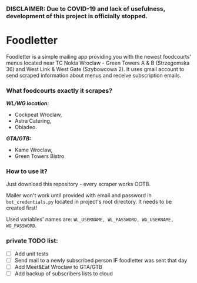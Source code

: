 ### DISCLAIMER: Due to COVID-19 and lack of usefulness, development of this project is officially stopped.

# Foodletter
Foodletter is a simple mailing app providing you with the newest foodcourts' menus located near TC Nokia Wroclaw - Green Towers A & B (Strzegomska 36) and West Link & West Gate (Szybowcowa 2). 
It uses gmail account to send scraped information about menus and receive subscription emails.

### What foodcourts exactly it scrapes?
***WL/WG location:***
- Cockpeat Wroclaw,
- Astra Catering,
- Obiadeo.

***GTA/GTB:***
- Kame Wroclaw,
- Green Towers Bistro

### How to use it?
Just download this repository - every scraper works OOTB.

Mailer won't work until provided with email and password in `bot_credentials.py` located in project's root directory. It needs to be created first!

Used variables' names are: `WL_USERNAME, WL_PASSWORD, WG_USERNAME, WG_PASSWORD`.
### private TODO list:
- [ ] Add unit tests
- [ ] Send mail to a newly subscribed person IF foodletter was sent that day
- [ ] Add Meet&Eat Wroclaw to GTA/GTB 
- [ ] Add backup of subscribers lists to cloud

